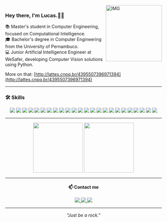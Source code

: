 <img align="right" alt="IMG" height="180px" src="https://jasonfangworks.com/static/picture/cat11.png" />

### Hey there, I'm Lucas.👋😃

📚 Master's student in Computer Engineering, focused on Computational Intelligence.  
🎓 Bachelor's degree in Computer Engineering from the University of Pernambuco.  
💻 Junior Artificial Intelligence Engineer at WeSafer, developing Computer Vision solutions using Python.

More on that: [http://lattes.cnpq.br/4395507396971394](http://lattes.cnpq.br/4395507396971394)

---

### 🛠️ Skills

<p align="center">
  <img src="https://img.shields.io/badge/-Python-3776AB?style=flat&logo=python&logoColor=white"/>
  <img src="https://img.shields.io/badge/-Java-007396?style=flat&logo=java&logoColor=white"/>
  <img src="https://img.shields.io/badge/-C-00599C?style=flat&logo=c&logoColor=white"/>
  <img src="https://img.shields.io/badge/-Kotlin-0095D5?style=flat&logo=kotlin&logoColor=white"/>
  <img src="https://img.shields.io/badge/-Git-F05032?style=flat&logo=git&logoColor=white"/>
  <img src="https://img.shields.io/badge/-Azure%20DevOps-0078D7?style=flat&logo=azuredevops&logoColor=white"/>
  <img src="https://img.shields.io/badge/-AWS-232F3E?style=flat&logo=amazonaws&logoColor=white"/>
  <img src="https://img.shields.io/badge/-Docker-2496ED?style=flat&logo=docker&logoColor=white"/>
  <img src="https://img.shields.io/badge/-VS_Code-007ACC?style=flat&logo=visual-studio-code&logoColor=white"/>
  <img src="https://img.shields.io/badge/-PyCharm-000000?style=flat&logo=pycharm&logoColor=white"/>
  <img src="https://img.shields.io/badge/-Jupyter-F37626?style=flat&logo=jupyter&logoColor=white"/>
  <img src="https://img.shields.io/badge/-Google_Colab-F9AB00?style=flat&logo=googlecolab&logoColor=white"/>
  <img src="https://img.shields.io/badge/-MySQL-4479A1?style=flat&logo=mysql&logoColor=white"/>
  <img src="https://img.shields.io/badge/-MongoDB-47A248?style=flat&logo=mongodb&logoColor=white"/>
  <img src="https://img.shields.io/badge/-OpenCV-5C3EE8?style=flat&logo=opencv&logoColor=white"/>
  <img src="https://img.shields.io/badge/-TensorFlow-FF6F00?style=flat&logo=tensorflow&logoColor=white"/>
  <img src="https://img.shields.io/badge/-Keras-D00000?style=flat&logo=keras&logoColor=white"/>
  <img src="https://img.shields.io/badge/-PyTorch-EE4C2C?style=flat&logo=pytorch&logoColor=white"/>
  <img src="https://img.shields.io/badge/-Pandas-150458?style=flat&logo=pandas&logoColor=white"/>
  <img src="https://img.shields.io/badge/-Seaborn-3776AB?style=flat&logo=python&logoColor=white"/>
  <img src="https://img.shields.io/badge/-Matplotlib-11557C?style=flat&logo=python&logoColor=white"/>
  <img src="https://img.shields.io/badge/-NumPy-013243?style=flat&logo=numpy&logoColor=white"/>
  <img src="https://img.shields.io/badge/-Notion-000000?style=flat&logo=notion&logoColor=white"/>
  <img src="https://img.shields.io/badge/-Trello-0052CC?style=flat&logo=trello&logoColor=white"/>
</p>

---

<div align="center">
  <img src="https://github-readme-stats.vercel.app/api?username=lucasmatheus-dev&theme=tokyonight&show_icons=true&hide_border=true&count_private=true" height="160"/>
  <img src="https://github-readme-streak-stats.herokuapp.com/?user=lucasmatheus-dev&theme=tokyonight&hide_border=true" height="160"/>
</div>

---

<h4 align="center">📫 Contact me</h4>

<p align="center">
  <a href="mailto:lucassooliveira.13@gmail.com">
    <img src="https://img.shields.io/badge/-Email-D14836?style=flat-square&logo=gmail&logoColor=white" />
  </a>
  <a href="https://www.linkedin.com/in/lucas-oliveira-67620018a/">
    <img src="https://img.shields.io/badge/-LinkedIn-0A66C2?style=flat-square&logo=linkedin&logoColor=white" />
  </a>
  <a href="https://www.instagram.com/lucazords">
    <img src="https://img.shields.io/badge/-Instagram-E4405F?style=flat-square&logo=instagram&logoColor=white" />
  </a>
</p>

---
<p align="center"><i>"Just be a rock."</i></p>



